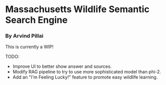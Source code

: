 # Massachusetts Wildlife Semantic Search Engine
### By Arvind Pillai

This is currently a WIP! 

TODO:
 - Improve UI to better show answer and sources.
 - Modify RAG pipeline to try to use more sophisticated model than phi-2.
 - Add an "I'm Feeling Lucky!" feature to promote easy wildlife learning.